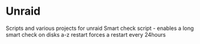 # Unraid
Scripts and various projects for unraid
Smart check script - enables a long smart check on disks a-z
restart forces a restart every 24hours
